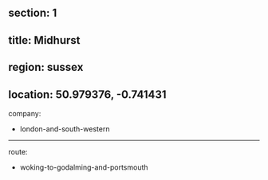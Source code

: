 section: 1
----
title: Midhurst
----
region: sussex
----
location: 50.979376, -0.741431
----
company:
- london-and-south-western
----
route:
- woking-to-godalming-and-portsmouth
